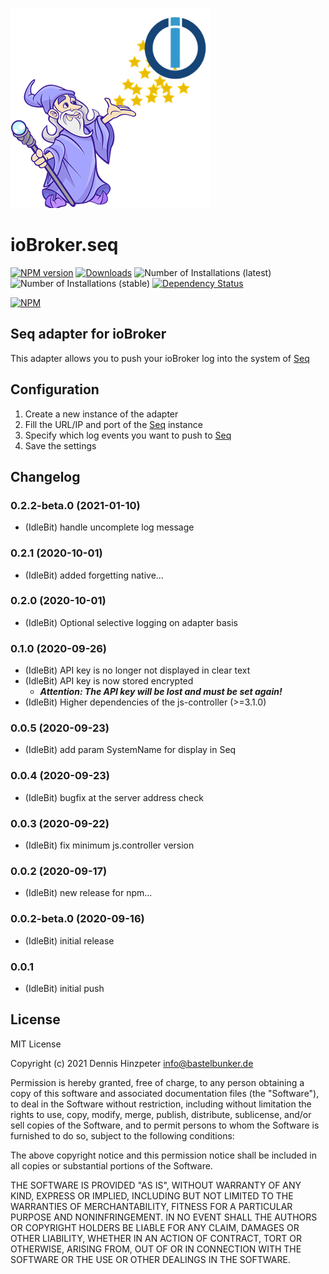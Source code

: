 ![Logo](admin/seq.png)
# ioBroker.seq

[![NPM version](http://img.shields.io/npm/v/iobroker.seq.svg)](https://www.npmjs.com/package/iobroker.seq)
[![Downloads](https://img.shields.io/npm/dm/iobroker.seq.svg)](https://www.npmjs.com/package/iobroker.seq)
![Number of Installations (latest)](https://iobroker.live/badges/seq-installed.svg)
![Number of Installations (stable)](https://iobroker.live/badges/seq-stable.svg)
[![Dependency Status](https://img.shields.io/david/o0shojo0o/iobroker.seq.svg)](https://david-dm.org/o0shojo0o/iobroker.seq)

[![NPM](https://nodei.co/npm/iobroker.seq.png?downloads=true)](https://nodei.co/npm/iobroker.seq/)

## Seq adapter for ioBroker

This adapter allows you to push your ioBroker log into the system of [Seq](https://datalust.co/seq)

## Configuration

1. Create a new instance of the adapter
2. Fill the URL/IP and port of the [Seq](https://datalust.co/seq) instance
3. Specify which log events you want to push to [Seq](https://datalust.co/seq)
4. Save the settings

## Changelog
<!--
 https://github.com/AlCalzone/release-script#usage
    npm run release prerelease beta -- --all
	Placeholder for the next version (at the beginning of the line):
	### __WORK IN PROGRESS__
-->
### 0.2.2-beta.0 (2021-01-10)
* (IdleBit) handle uncomplete log message

### 0.2.1 (2020-10-01)
* (IdleBit) added forgetting native...

### 0.2.0 (2020-10-01)
* (IdleBit) Optional selective logging on adapter basis

### 0.1.0 (2020-09-26)
* (IdleBit) API key is no longer not displayed in clear text 
* (IdleBit) API key is now stored encrypted
  * ***Attention: The API key will be lost and must be set again!***
* (IdleBit) Higher dependencies of the js-controller (>=3.1.0)

### 0.0.5 (2020-09-23)
* (IdleBit) add param SystemName for display in Seq

### 0.0.4 (2020-09-23)
* (IdleBit) bugfix at the server address check  

### 0.0.3 (2020-09-22)
* (IdleBit) fix minimum js.controller version

### 0.0.2 (2020-09-17)
* (IdleBit) new release for npm...

### 0.0.2-beta.0 (2020-09-16)
* (IdleBit) initial release

### 0.0.1
* (IdleBit) initial push

## License
MIT License

Copyright (c) 2021 Dennis Hinzpeter <info@bastelbunker.de>

Permission is hereby granted, free of charge, to any person obtaining a copy
of this software and associated documentation files (the "Software"), to deal
in the Software without restriction, including without limitation the rights
to use, copy, modify, merge, publish, distribute, sublicense, and/or sell
copies of the Software, and to permit persons to whom the Software is
furnished to do so, subject to the following conditions:

The above copyright notice and this permission notice shall be included in all
copies or substantial portions of the Software.

THE SOFTWARE IS PROVIDED "AS IS", WITHOUT WARRANTY OF ANY KIND, EXPRESS OR
IMPLIED, INCLUDING BUT NOT LIMITED TO THE WARRANTIES OF MERCHANTABILITY,
FITNESS FOR A PARTICULAR PURPOSE AND NONINFRINGEMENT. IN NO EVENT SHALL THE
AUTHORS OR COPYRIGHT HOLDERS BE LIABLE FOR ANY CLAIM, DAMAGES OR OTHER
LIABILITY, WHETHER IN AN ACTION OF CONTRACT, TORT OR OTHERWISE, ARISING FROM,
OUT OF OR IN CONNECTION WITH THE SOFTWARE OR THE USE OR OTHER DEALINGS IN THE
SOFTWARE.

